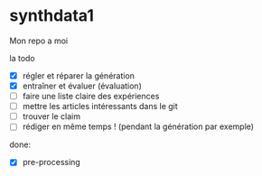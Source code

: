 # synthdata1
Mon repo a moi

la todo

- [x] régler et réparer la génération         
- [x] entraîner et évaluer (évaluation) 
- [ ] faire une liste claire des expériences    
- [ ] mettre les articles intéressants dans le git  
- [ ] trouver le claim  
- [ ] rédiger en même temps ! (pendant la génération par exemple)   

done:

- [x] pre-processing